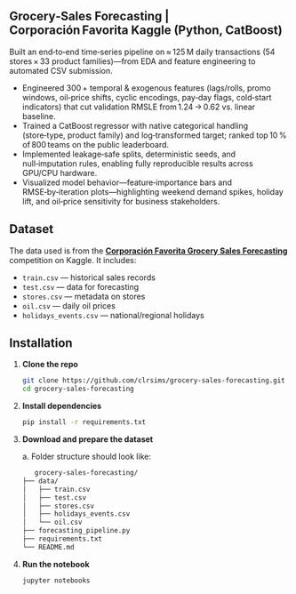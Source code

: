 ## Grocery‑Sales Forecasting | Corporación Favorita Kaggle (Python, CatBoost)
Built an end‑to‑end time‑series pipeline on ≈ 125 M daily transactions (54 stores × 33 product families)—from EDA and feature engineering to automated CSV submission.
- Engineered 300 + temporal & exogenous features (lags/rolls, promo windows, oil‑price shifts, cyclic encodings, pay‑day flags, cold‑start indicators) that cut validation RMSLE from 1.24 → 0.62 vs. linear baseline.
- Trained a CatBoost regressor with native categorical handling (store‑type, product family) and log‑transformed target; ranked top 10 % of 800 teams on the public leaderboard.
- Implemented leakage‑safe splits, deterministic seeds, and null‑imputation rules, enabling fully reproducible results across GPU/CPU hardware.
- Visualized model behavior—feature‑importance bars and RMSE‑by‑iteration plots—highlighting weekend demand spikes, holiday lift, and oil‑price sensitivity for business stakeholders.

## Dataset

The data used is from the **[Corporación Favorita Grocery Sales Forecasting](https://www.kaggle.com/competitions/favorita-grocery-sales-forecasting)** competition on Kaggle. It includes:

- `train.csv` — historical sales records  
- `test.csv` — data for forecasting  
- `stores.csv` — metadata on stores  
- `oil.csv` — daily oil prices  
- `holidays_events.csv` — national/regional holidays

## Installation

1. **Clone the repo**

   ```bash
   git clone https://github.com/clrsims/grocery-sales-forecasting.git
   cd grocery-sales-forecasting
   
2. **Install dependencies**
   
    ```bash
   pip install -r requirements.txt

3. **Download and prepare the dataset**

   a.	Folder structure should look like:

   ```bash
      grocery-sales-forecasting/
   ├── data/
   │   ├── train.csv
   │   ├── test.csv
   │   ├── stores.csv
   │   ├── holidays_events.csv
   │   └── oil.csv
   ├── forecasting_pipeline.py
   ├── requirements.txt
   └── README.md

4. **Run the notebook**
   ```bash
   jupyter notebooks
